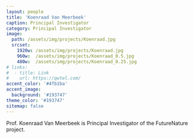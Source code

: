```yaml
---
layout: people
title: 'Koenraad Van Meerbeek'
caption: Principal Investigator
category: Principal Investigator
image: 
  path: /assets/img/projects/Koenraad.jpg
  srcset: 
    1920w: /assets/img/projects/Koenraad.jpg
    960w:  /assets/img/projects/Koenraad_0.5.jpg
    480w:  /assets/img/projects/Koenraad_0.25.jpg
# links:
#  - title: Link
#    url: https://qwtel.com/
accent_color: '#4fb1ba'
accent_image:
  background: '#193747'
theme_color: '#193747'
sitemap: false
---
```

Prof. Koenraad Van Meerbeek is Principal Investigator of the FutureNature project.
